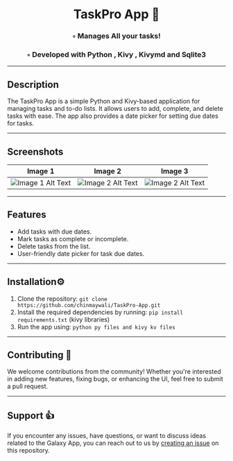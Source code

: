 <div align="center">
<h1 align="center">

<br>
TaskPro App 🎯 
</h1>
<h3>◦ Manages All your tasks!</h3>
<h3>◦ Developed with Python , Kivy , Kivymd and Sqlite3</h3> 



</div>

---

## Description

The TaskPro App is a simple Python and Kivy-based application for managing tasks and to-do lists. 
It allows users to add, complete, and delete tasks with ease. The app also provides a date picker for setting due dates for tasks.

---
## Screenshots 


| Image 1 | Image 2 | Image 3| 
| ------- | ------- |------- |
| ![Image 1 Alt Text](https://github.com/chinmaywali/TaskPro-App/assets/123446377/f935965f-6a31-479d-8f52-17a2481e9dd7) | ![Image 2 Alt Text](https://github.com/chinmaywali/TaskPro-App/assets/123446377/7a53b1f1-40f2-4b33-af09-99ef93567d7f) | ![Image 2 Alt Text](https://github.com/chinmaywali/TaskPro-App/assets/123446377/4ad280c1-3c53-4a45-bd7e-bff589285043) |

----

## Features

- Add tasks with due dates.
- Mark tasks as complete or incomplete.
- Delete tasks from the list.
- User-friendly date picker for task due dates.

---
  
## Installation⚙️

1. Clone the repository: `git clone https://github.com/chinmaywali/TaskPro-App.git`
2. Install the required dependencies by running: `pip install requirements.txt`  (kivy libraries)
3. Run the app using: `python py files and kivy kv files`

---

## Contributing 🎉

We welcome contributions from the community! Whether you're interested in adding new features, fixing bugs, or enhancing the UI, feel free to submit a pull request. 

---

## Support 👍

If you encounter any issues, have questions, or want to discuss ideas related to the Galaxy App, you can reach out to us by [creating an issue](https://github.com/yourusername/galaxy-app/issues) on this repository.


  
